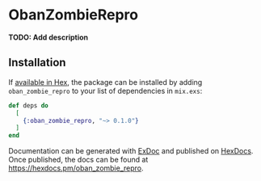 # ObanZombieRepro

**TODO: Add description**

## Installation

If [available in Hex](https://hex.pm/docs/publish), the package can be installed
by adding `oban_zombie_repro` to your list of dependencies in `mix.exs`:

```elixir
def deps do
  [
    {:oban_zombie_repro, "~> 0.1.0"}
  ]
end
```

Documentation can be generated with [ExDoc](https://github.com/elixir-lang/ex_doc)
and published on [HexDocs](https://hexdocs.pm). Once published, the docs can
be found at <https://hexdocs.pm/oban_zombie_repro>.

